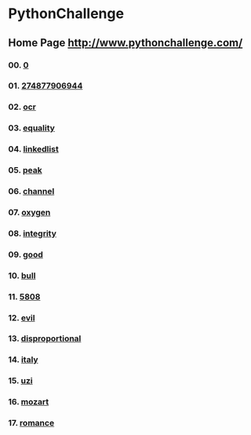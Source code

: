 # PythonChallenge

## Home Page http://www.pythonchallenge.com/

### 00. [0](http://www.pythonchallenge.com/pc/def/0.html)
### 01. [274877906944](http://www.pythonchallenge.com/pc/def/274877906944.html)
### 02. [ocr](http://www.pythonchallenge.com/pc/def/ocr.html)
### 03. [equality](http://www.pythonchallenge.com/pc/def/equality.html)
### 04. [linkedlist](http://www.pythonchallenge.com/pc/def/linkedlist.html)
### 05. [peak](http://www.pythonchallenge.com/pc/def/peak.html)
### 06. [channel](http://www.pythonchallenge.com/pc/def/channel.html)
### 07. [oxygen](http://www.pythonchallenge.com/pc/def/oxygen.html)
### 08. [integrity](http://www.pythonchallenge.com/pc/def/integrity.html)
### 09. [good](http://huge:file@www.pythonchallenge.com/pc/return/good.html)
### 10. [bull](http://huge:file@www.pythonchallenge.com/pc/return/bull.html)
### 11. [5808](http://huge:file@www.pythonchallenge.com/pc/return/5808.html)
### 12. [evil](http://huge:file@www.pythonchallenge.com/pc/return/evil.html)
### 13. [disproportional](http://huge:file@www.pythonchallenge.com/pc/return/disproportional.html)
### 14. [italy](http://huge:file@www.pythonchallenge.com/pc/return/italy.html)
### 15. [uzi](http://huge:file@www.pythonchallenge.com/pc/return/uzi.html)
### 16. [mozart](http://huge:file@www.pythonchallenge.com/pc/return/mozart.html)
### 17. [romance](http://huge:file@www.pythonchallenge.com/pc/return/romance.html)
